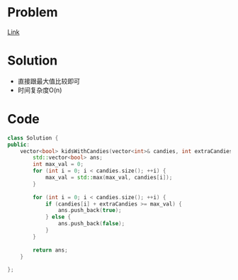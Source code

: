 # Problem
[Link](https://leetcode-cn.com/problems/kids-with-the-greatest-number-of-candies/)

# Solution

* 直接跟最大值比较即可
* 时间复杂度O(n)

# Code
```cpp
class Solution {
public:
    vector<bool> kidsWithCandies(vector<int>& candies, int extraCandies) {
        std::vector<bool> ans;
        int max_val = 0;
        for (int i = 0; i < candies.size(); ++i) {
            max_val = std::max(max_val, candies[i]);
        }
        
        for (int i = 0; i < candies.size(); ++i) {
            if (candies[i] + extraCandies >= max_val) {
                ans.push_back(true);
            } else {
                ans.push_back(false);
            }
        }
        
        return ans;
    }
    
};
```